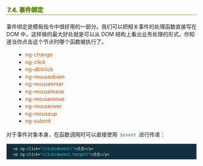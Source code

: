 <h2 style=" border-bottom: 1px solid #69ab01; color: #5e9802; padding: 2px; text-shadow: 1px 1px 1px gray; margin: 20px auto; font-size: medium;">7.4. 事件绑定</h2>

<p style="margin: 15px 0;">
事件绑定是模板指令中很好用的一部分。我们可以把相关事件的处理函数直接写在 DOM 中，这样做的最大好处就是可以从 DOM 结构上看出业务处理的形式，你知道当你点击这个节点时哪个函数被执行了。
</p>

<ul style="line-height: 1.4em; padding: 0px; padding-left: 20px; margin: auto 30px;">
<li><i style=" color: #d75100; font-style: normal; ">ng-change</i>
</li>
<li><i style=" color: #d75100; font-style: normal; ">ng-click</i>
</li>
<li><i style=" color: #d75100; font-style: normal; ">ng-dblclick</i>
</li>
<li><i style=" color: #d75100; font-style: normal; ">ng-mousedown</i>
</li>
<li><i style=" color: #d75100; font-style: normal; ">ng-mouseenter</i>
</li>
<li><i style=" color: #d75100; font-style: normal; ">ng-mouseleave</i>
</li>
<li><i style=" color: #d75100; font-style: normal; ">ng-mousemove</i>
</li>
<li><i style=" color: #d75100; font-style: normal; ">ng-mouseover</i>
</li>
<li><i style=" color: #d75100; font-style: normal; ">ng-mouseup</i>
</li>
<li><i style=" color: #d75100; font-style: normal; ">ng-submit</i>
</li>
</ul>

<p style="margin: 15px 0;">
对于事件对象本身，在函数调用时可以直接使用 <code style="margin: auto 3px; color: #228b22; font-family: monospace; ">$event</code> 进行传递：
</p>

<div class="highlight" style="background: #103040"><pre style=" white-space: pre-wrap; word-wrap: break-word; border: 1px solid #888; font-size: small; line-height: 1.5em; padding: 5px;; color: #e0eee0; background: #103040;">  <span style="color: #e0eee0">&lt;p</span> <span style="color: #e0eee0">ng-click=</span><span style="color: #00e5ee">&quot;click($event)&quot;</span><span style="color: #e0eee0">&gt;</span>点击<span style="color: #e0eee0">&lt;/p&gt;</span>
  <span style="color: #e0eee0">&lt;p</span> <span style="color: #e0eee0">ng-click=</span><span style="color: #00e5ee">&quot;click($event.target)&quot;</span><span style="color: #e0eee0">&gt;</span>点击<span style="color: #e0eee0">&lt;/p&gt;</span>
</pre></div>
